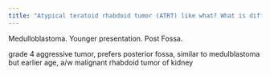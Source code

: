 ```yaml
---
title: "Atypical teratoid rhabdoid tumor (ATRT) like what? What is different? Where?"
---
```

Medulloblastoma. Younger presentation. Post Fossa.

grade 4 aggressive tumor, prefers posterior fossa, similar to medulblastoma but earlier age, a/w malignant rhabdoid tumor of kidney

